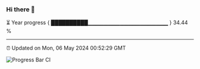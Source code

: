 ### Hi there 👋

⏳ Year progress { ██████████▁▁▁▁▁▁▁▁▁▁▁▁▁▁▁▁▁▁▁▁ } 34.44 %

---

⏰ Updated on Mon, 06 May 2024 00:52:29 GMT

![Progress Bar CI](https://github.com/liununu/liununu/workflows/Progress%20Bar%20CI/badge.svg)
